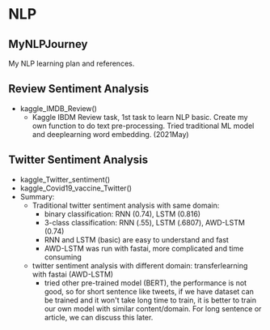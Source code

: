# NLP
 
## MyNLPJourney
My NLP learning plan and references.

## Review Sentiment Analysis
* kaggle_IMDB_Review()
   * Kaggle IBDM Review task, 1st task to learn NLP basic. Create my own function to do text pre-processing. Tried traditional ML model and deeplearning word embedding. (2021May)

## Twitter Sentiment Analysis
* kaggle_Twitter_sentiment()
* kaggle_Covid19_vaccine_Twitter()
* Summary:
  * Traditional twitter sentiment analysis with same domain: 
    * binary classification: RNN (0.74), LSTM (0.816)
    * 3-class classification: RNN (.55), LSTM (.6807), AWD-LSTM (0.74) 
    * RNN and LSTM (basic) are easy to understand and fast
    * AWD-LSTM was run with fastai, more complicated and time consuming 
  * twitter sentiment analysis with different domain: transferlearning with fastai (AWD-LSTM) 
    * tried other pre-trained model (BERT), the performance is not good, so for short sentence like tweets, if we have dataset can be trained and it won't take long time to train, it is better to train our own model with similar content/domain. For long sentence or article, we can discuss this later. 
